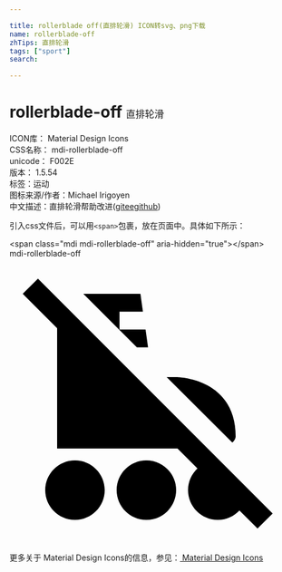```yaml
---

title: rollerblade off(直排轮滑) ICON转svg、png下载
name: rollerblade-off
zhTips: 直排轮滑
tags: ["sport"]
search: 

---
```


# rollerblade-off  <small style="font-size: 60%;font-weight: 100">直排轮滑</small>


<div class="detail-page">
<p>
<span>
ICON库：
<span class="badge-secondary badge">Material Design Icons</span> 
</span>
<br/>
<span>
CSS名称：
<span class="badge-secondary badge">mdi-rollerblade-off</span> 
</span>
<br/>
<span>
unicode：
<span class="badge-secondary badge">F002E</span> 
<copy-btn content='F002E' btn-title=""></copy-btn>
<copy-btn :content='String.fromCodePoint(parseInt("F002E", 16))' btn-title="复制U"></copy-btn>
</span>
<br/>
<span>
版本：
<span class="badge-secondary badge">1.5.54</span> 
</span><br/><span>标签：<span class="badge-light badge"><router-link to="/tags/sport.html">运动</router-link></span></span>
<br/>
<span>图标来源/作者：<span class="badge-light badge">Michael Irigoyen</span></span> 
<br/>
<span class="zh-detail">中文描述：<span class="badge-primary badge">直排轮滑</span><span class="help-link"><span>帮助改进</span>(<a href="https://gitee.com/liuwave/icon-helper/edit/master/json/material/rollerblade-off.json" target="_blank" rel="noopener noreferrer">gitee</a><a href="https://github.com/liuwave/icon-helper/edit/master/json/material/rollerblade-off.json" target="_blank" rel="noopener noreferrer">github</a></span>)</span><br/>
</p>
</div>
<div class="alert alert-dark">
  <i class="mdi mdi-rollerblade-off mdi-48px"></i>
  <i class="mdi mdi-rollerblade-off mdi-36px"></i>
  <i class="mdi mdi-rollerblade-off mdi-24px"></i>
  <i class="mdi mdi-rollerblade-off mdi-18px"></i>
</div>
<div>
  <p>引入css文件后，可以用<code>&lt;span&gt;</code>包裹，放在页面中。具体如下所示：    
  </p>
  <div class="alert alert-primary" style="font-size: 14px">
    &lt;span class="mdi mdi-rollerblade-off" aria-hidden="true"&gt;&lt;/span&gt;
    <copy-btn content='<span class="mdi mdi-rollerblade-off" aria-hidden="true"></span>'></copy-btn>
  </div>
  <div class="alert alert-secondary">
    <i class="mdi mdi-rollerblade-off"
    style="font-size: 24px"
    aria-hidden="true"></i> mdi-rollerblade-off
    <copy-btn content="mdi-rollerblade-off" btn-title="复制图标名称"></copy-btn>
  </div>
</div>
<div id="svg" class="svg-wrap">
<svg xmlns="http://www.w3.org/2000/svg" viewBox="0 0 24 24"><path d="M20.84 22.73L19.32 21.21C18.86 21.69 18.22 22 17.5 22C16.12 22 15 20.88 15 19.5C15 18.78 15.31 18.14 15.79 17.68L14.11 16H4V5.89L1.11 3L2.39 1.73L22.11 21.46L20.84 22.73M11.64 7.5L11.43 6H9.24V4.5H11.21L11 3H6.2L10.7 7.5H11.64M19 15C19 10 14 10 14 10H13.2L18.72 15.5C19 15.27 19 15 19 15M11.5 17C10.12 17 9 18.12 9 19.5S10.12 22 11.5 22 14 20.88 14 19.5 12.88 17 11.5 17M5.5 17C4.12 17 3 18.12 3 19.5S4.12 22 5.5 22 8 20.88 8 19.5 6.88 17 5.5 17Z" /></svg>
</div>
<detail full-name='mdi-rollerblade-off'></detail>
    
<div><p>更多关于 Material Design Icons的信息，参见：<a target="_blank" href="https://iconhelper.cn/material.html"> Material Design Icons</a>
</p></div>

